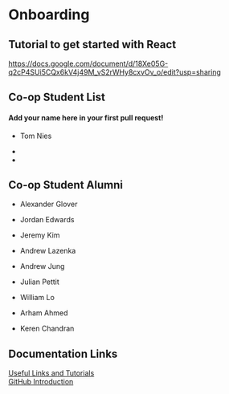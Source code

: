 # Onboarding

## Tutorial to get started with React
https://docs.google.com/document/d/18Xe05G-q2cP4SUi5CQx6kV4j49M_vS2rWHy8cxvOv_o/edit?usp=sharing

## Co-op Student List
#### Add your name here in your first pull request!
- Tom Nies

-

-

## Co-op Student Alumni

- Alexander Glover
- Jordan Edwards

- Jeremy Kim

- Andrew Lazenka

- Andrew Jung

- Julian Pettit

- William Lo

- Arham Ahmed

- Keren Chandran

## Documentation Links

[Useful Links and Tutorials](tutorials/tutorials.md)  
[GitHub Introduction](tutorials/github.md)
